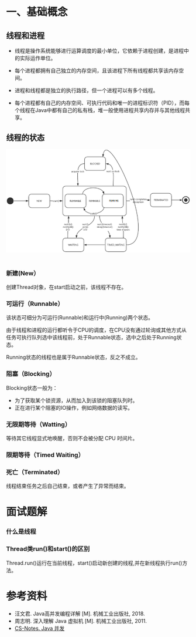 
# 一、基础概念

## 线程和进程

- 线程是操作系统能够进行运算调度的最小单位，它依赖于进程创建，是进程中的实际运作单位。

- 每个进程都拥有自己独立的内存空间，且该进程下所有线程都共享该内存空间。

- 进程和线程都是独立的执行路径，但一个进程可以有多个线程。 

- 每个进程都有自己的内存空间、可执行代码和唯一的进程标识符（PID），而每个线程在Java中都有自己的私有栈，堆一般使用进程共享内存并与其他线程共享。

## 线程的状态
 <img src="../pictures//线程生命周期.png" />
 <br></br>

 
###  新建(New）

创建Thread对象，在start启动之前，该线程不存在。

### 可运行（Runnable）

该状态可细分为可运行(Runnable)和运行中(Running)两个状态。

由于线程和进程的运行都听令于CPU的调度，在CPU没有通过轮询或其他方式从任务可执行队列选中该线程前，处于Runnable状态，选中之后处于Running状态。

Running状态的线程也是属于Runnable状态，反之不成立。

### 阻塞（Blocking）

Blocking状态一般为：
- 为了获取某个锁资源，从而加入到该锁的阻塞队列时。
- 正在进行某个阻塞的IO操作，例如网络数据的读写。

### 无限期等待（Watting）

等待其它线程显式地唤醒，否则不会被分配 CPU 时间片。

### 限期等待（Timed Waiting）



### 死亡（Terminated）

线程结束任务之后自己结束，或者产生了异常而结束。

# 面试题解

### 什么是线程


### Thread类run()和start()的区别

Thread.run()运行在当前线程，start()启动新创建的线程,并在新线程执行run()方法。

##

# 参考资料
- 汪文君. Java高并发编程详解 [M]. 机械工业出版社, 2018.
- 周志明. 深入理解 Java 虚拟机 [M]. 机械工业出版社, 2011.
- [CS-Notes. Java 并发](https://github.com/CyC2018/CS-Notes/blob/master/notes/Java%20并发.md)